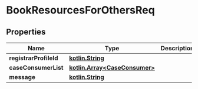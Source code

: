# BookResourcesForOthersReq

## Properties
Name | Type | Description | Notes
------------ | ------------- | ------------- | -------------
**registrarProfileId** | [**kotlin.String**](.md) |  |  [optional]
**caseConsumerList** | [**kotlin.Array&lt;CaseConsumer&gt;**](CaseConsumer.md) |  |  [optional]
**message** | [**kotlin.String**](.md) |  |  [optional]
